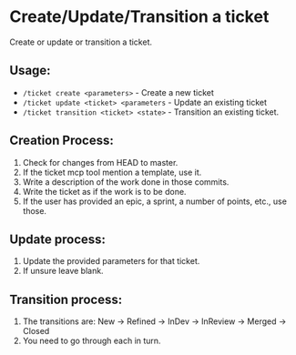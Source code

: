 # Create/Update/Transition a ticket

Create or update or transition a ticket.

## Usage:
- `/ticket create <parameters>` - Create a new ticket
- `/ticket update <ticket> <parameters` - Update an existing ticket
- `/ticket transition <ticket> <state>` - Transition an existing ticket.

## Creation Process:
1. Check for changes from HEAD to master.
2. If the ticket mcp tool mention a template, use it.
3. Write a description of the work done in those commits.
4. Write the ticket as if the work is to be done.
5. If the user has provided an epic, a sprint, a number of points, etc., use those.

## Update process:
1. Update the provided parameters for that ticket.
2. If unsure leave blank.

## Transition process:
1. The transitions are:
    New -> Refined -> InDev -> InReview -> Merged -> Closed
2. You need to go through each in turn.
